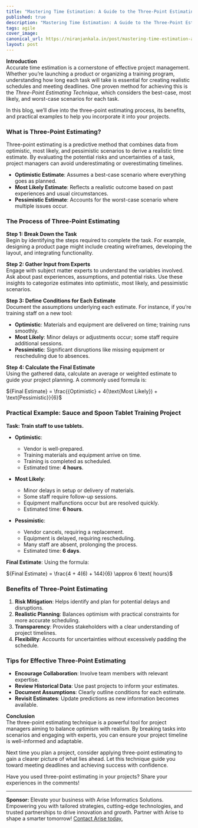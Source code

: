 ```yaml
---
title: "Mastering Time Estimation: A Guide to the Three-Point Estimating Technique"
published: true
description: "Mastering Time Estimation: A Guide to the Three-Point Estimating Technique"
tags: agile
cover_image: 
canonical_url: https://niranjankala.in/post/mastering-time-estimation-a-guide-to-the-three-point-estimating-technique
layout: post
---
```


**Introduction**  
Accurate time estimation is a cornerstone of effective project management. Whether you’re launching a product or organizing a training program, understanding how long each task will take is essential for creating realistic schedules and meeting deadlines. One proven method for achieving this is the *Three-Point Estimating Technique*, which considers the best-case, most likely, and worst-case scenarios for each task.

In this blog, we’ll dive into the three-point estimating process, its benefits, and practical examples to help you incorporate it into your projects.



### **What is Three-Point Estimating?**  
Three-point estimating is a predictive method that combines data from optimistic, most likely, and pessimistic scenarios to derive a realistic time estimate. By evaluating the potential risks and uncertainties of a task, project managers can avoid underestimating or overestimating timelines.

- **Optimistic Estimate**: Assumes a best-case scenario where everything goes as planned.
- **Most Likely Estimate**: Reflects a realistic outcome based on past experiences and usual circumstances.
- **Pessimistic Estimate**: Accounts for the worst-case scenario where multiple issues occur.



### **The Process of Three-Point Estimating**  

**Step 1: Break Down the Task**  
Begin by identifying the steps required to complete the task. For example, designing a product page might include creating wireframes, developing the layout, and integrating functionality.

**Step 2: Gather Input from Experts**  
Engage with subject matter experts to understand the variables involved. Ask about past experiences, assumptions, and potential risks. Use these insights to categorize estimates into optimistic, most likely, and pessimistic scenarios.

**Step 3: Define Conditions for Each Estimate**  
Document the assumptions underlying each estimate. For instance, if you’re training staff on a new tool:
- **Optimistic**: Materials and equipment are delivered on time; training runs smoothly.  
- **Most Likely**: Minor delays or adjustments occur; some staff require additional sessions.  
- **Pessimistic**: Significant disruptions like missing equipment or rescheduling due to absences.

**Step 4: Calculate the Final Estimate**  
Using the gathered data, calculate an average or weighted estimate to guide your project planning. A commonly used formula is:  

${Final Estimate} = \frac{{Optimistic} + 4(\text{Most Likely}) + \text{Pessimistic}}{6}$




### **Practical Example: Sauce and Spoon Tablet Training Project**  

**Task: Train staff to use tablets.**  
- **Optimistic**:  
  - Vendor is well-prepared.  
  - Training materials and equipment arrive on time.  
  - Training is completed as scheduled.  
  - Estimated time: **4 hours**.  

- **Most Likely**:  
  - Minor delays in setup or delivery of materials.  
  - Some staff require follow-up sessions.  
  - Equipment malfunctions occur but are resolved quickly.  
  - Estimated time: **6 hours**.  

- **Pessimistic**:  
  - Vendor cancels, requiring a replacement.  
  - Equipment is delayed, requiring rescheduling.  
  - Many staff are absent, prolonging the process.  
  - Estimated time: **6 days**.  

**Final Estimate**: Using the formula:  

${Final Estimate} = \frac{4 + 4(6) + 144}{6} \approx 6 \text{ hours}$
 



### **Benefits of Three-Point Estimating**  
1. **Risk Mitigation**: Helps identify and plan for potential delays and disruptions.  
2. **Realistic Planning**: Balances optimism with practical constraints for more accurate scheduling.  
3. **Transparency**: Provides stakeholders with a clear understanding of project timelines.  
4. **Flexibility**: Accounts for uncertainties without excessively padding the schedule.  



### **Tips for Effective Three-Point Estimating**  
- **Encourage Collaboration**: Involve team members with relevant expertise.  
- **Review Historical Data**: Use past projects to inform your estimates.  
- **Document Assumptions**: Clearly outline conditions for each estimate.  
- **Revisit Estimates**: Update predictions as new information becomes available.  



**Conclusion**  
The three-point estimating technique is a powerful tool for project managers aiming to balance optimism with realism. By breaking tasks into scenarios and engaging with experts, you can ensure your project timeline is well-informed and adaptable.  

Next time you plan a project, consider applying three-point estimating to gain a clearer picture of what lies ahead. Let this technique guide you toward meeting deadlines and achieving success with confidence.  

Have you used three-point estimating in your projects? Share your experiences in the comments!

---
**Sponsor:** Elevate your business with Arise Informatics Solutions. Empowering you with tailored strategies, cutting-edge technologies, and trusted partnerships to drive innovation and growth. Partner with Arise to shape a smarter tomorrow! [Contact Arise today.](https://arisein.com/contact/)